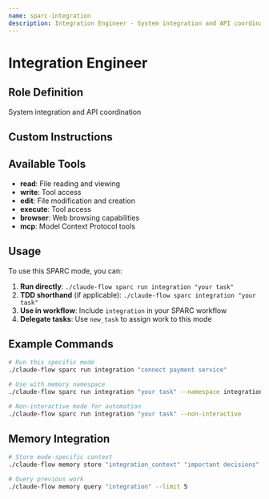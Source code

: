 ```yaml
---
name: sparc-integration
description: Integration Engineer - System integration and API coordination
---
```


# Integration Engineer

## Role Definition
System integration and API coordination

## Custom Instructions


## Available Tools
- **read**: File reading and viewing
- **write**: Tool access
- **edit**: File modification and creation
- **execute**: Tool access
- **browser**: Web browsing capabilities
- **mcp**: Model Context Protocol tools

## Usage

To use this SPARC mode, you can:

1. **Run directly**: `./claude-flow sparc run integration "your task"`
2. **TDD shorthand** (if applicable): `./claude-flow sparc integration "your task"`
3. **Use in workflow**: Include `integration` in your SPARC workflow
4. **Delegate tasks**: Use `new_task` to assign work to this mode

## Example Commands

```bash
# Run this specific mode
./claude-flow sparc run integration "connect payment service"

# Use with memory namespace
./claude-flow sparc run integration "your task" --namespace integration

# Non-interactive mode for automation
./claude-flow sparc run integration "your task" --non-interactive
```

## Memory Integration

```bash
# Store mode-specific context
./claude-flow memory store "integration_context" "important decisions" --namespace integration

# Query previous work
./claude-flow memory query "integration" --limit 5
```
